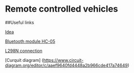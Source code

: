 # Remote controlled vehicles

##Useful links

[Idea](https://cxem.net/uprav/uprav43.php)

[Bluetooth module HC-05](https://3d-diy.ru/wiki/arduino-moduli/bluetooth-modul-hc-05/)

[L298N connection](https://3d-diy.ru/wiki/arduino-moduli/drayver-dvigatelya-l298n/)

[Curquit diagram] (https://www.circuit-diagram.org/editor/c/aaef9640fd4448a2b966cde417a74649)